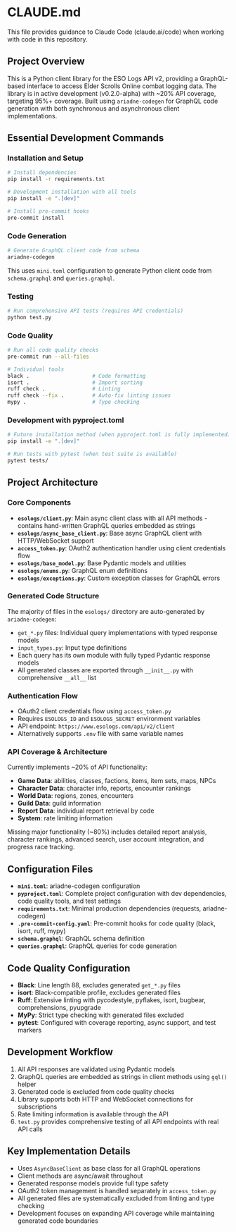 # CLAUDE.md

This file provides guidance to Claude Code (claude.ai/code) when working with code in this repository.

## Project Overview
This is a Python client library for the ESO Logs API v2, providing a GraphQL-based interface to access Elder Scrolls Online combat logging data. The library is in active development (v0.2.0-alpha) with ~20% API coverage, targeting 95%+ coverage. Built using `ariadne-codegen` for GraphQL code generation with both synchronous and asynchronous client implementations.

## Essential Development Commands

### Installation and Setup
```bash
# Install dependencies
pip install -r requirements.txt

# Development installation with all tools
pip install -e ".[dev]"

# Install pre-commit hooks
pre-commit install
```

### Code Generation
```bash
# Generate GraphQL client code from schema
ariadne-codegen
```
This uses `mini.toml` configuration to generate Python client code from `schema.graphql` and `queries.graphql`.

### Testing
```bash
# Run comprehensive API tests (requires API credentials)
python test.py
```

### Code Quality
```bash
# Run all code quality checks
pre-commit run --all-files

# Individual tools
black .                    # Code formatting
isort .                    # Import sorting  
ruff check .               # Linting
ruff check --fix .         # Auto-fix linting issues
mypy .                     # Type checking
```

### Development with pyproject.toml
```bash
# Future installation method (when pyproject.toml is fully implemented)
pip install -e ".[dev]"

# Run tests with pytest (when test suite is available)
pytest tests/
```

## Project Architecture

### Core Components
- **`esologs/client.py`**: Main async client class with all API methods - contains hand-written GraphQL queries embedded as strings
- **`esologs/async_base_client.py`**: Base async GraphQL client with HTTP/WebSocket support
- **`access_token.py`**: OAuth2 authentication handler using client credentials flow
- **`esologs/base_model.py`**: Base Pydantic models and utilities
- **`esologs/enums.py`**: GraphQL enum definitions
- **`esologs/exceptions.py`**: Custom exception classes for GraphQL errors

### Generated Code Structure
The majority of files in the `esologs/` directory are auto-generated by `ariadne-codegen`:
- `get_*.py` files: Individual query implementations with typed response models
- `input_types.py`: Input type definitions
- Each query has its own module with fully typed Pydantic response models
- All generated classes are exported through `__init__.py` with comprehensive `__all__` list

### Authentication Flow
- OAuth2 client credentials flow using `access_token.py`
- Requires `ESOLOGS_ID` and `ESOLOGS_SECRET` environment variables
- API endpoint: `https://www.esologs.com/api/v2/client`
- Alternatively supports `.env` file with same variable names

### API Coverage & Architecture
Currently implements ~20% of API functionality:
- **Game Data**: abilities, classes, factions, items, item sets, maps, NPCs
- **Character Data**: character info, reports, encounter rankings
- **World Data**: regions, zones, encounters
- **Guild Data**: guild information
- **Report Data**: individual report retrieval by code
- **System**: rate limiting information

Missing major functionality (~80%) includes detailed report analysis, character rankings, advanced search, user account integration, and progress race tracking.

## Configuration Files
- **`mini.toml`**: ariadne-codegen configuration
- **`pyproject.toml`**: Complete project configuration with dev dependencies, code quality tools, and test settings
- **`requirements.txt`**: Minimal production dependencies (requests, ariadne-codegen)
- **`.pre-commit-config.yaml`**: Pre-commit hooks for code quality (black, isort, ruff, mypy)
- **`schema.graphql`**: GraphQL schema definition
- **`queries.graphql`**: GraphQL queries for code generation

## Code Quality Configuration
- **Black**: Line length 88, excludes generated `get_*.py` files
- **isort**: Black-compatible profile, excludes generated files
- **Ruff**: Extensive linting with pycodestyle, pyflakes, isort, bugbear, comprehensions, pyupgrade
- **MyPy**: Strict type checking with generated files excluded
- **pytest**: Configured with coverage reporting, async support, and test markers

## Development Workflow
1. All API responses are validated using Pydantic models
2. GraphQL queries are embedded as strings in client methods using `gql()` helper
3. Generated code is excluded from code quality checks
4. Library supports both HTTP and WebSocket connections for subscriptions
5. Rate limiting information is available through the API
6. `test.py` provides comprehensive testing of all API endpoints with real API calls

## Key Implementation Details
- Uses `AsyncBaseClient` as base class for all GraphQL operations
- Client methods are async/await throughout
- Generated response models provide full type safety
- OAuth2 token management is handled separately in `access_token.py`
- All generated files are systematically excluded from linting and type checking
- Development focuses on expanding API coverage while maintaining generated code boundaries